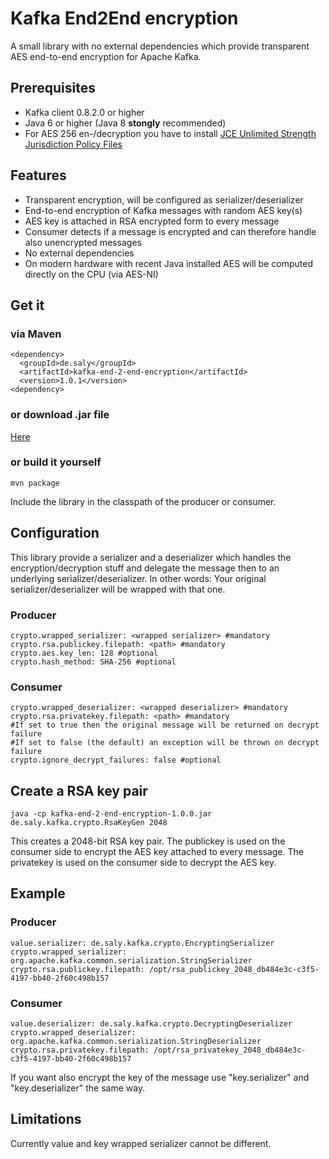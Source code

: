 # Kafka End2End encryption

A small library with no external dependencies which provide transparent AES end-to-end encryption for Apache Kafka.

## Prerequisites

* Kafka client 0.8.2.0 or higher
* Java 6 or higher (Java 8 **stongly** recommended)
* For AES 256 en-/decryption you have to install [JCE Unlimited Strength Jurisdiction Policy Files](http://www.oracle.com/technetwork/java/javase/overview/index.html)

## Features

* Transparent encryption, will be configured as serializer/deserializer
* End-to-end encryption of Kafka messages with random AES key(s)
* AES key is attached in RSA encrypted form to every message
* Consumer detects if a message is encrypted and can therefore handle also unencrypted messages
* No external dependencies
* On modern hardware with recent Java installed AES will be computed directly on the CPU (via AES-NI) 

## Get it

### via Maven
    <dependency>
      <groupId>de.saly</groupId>
      <artifactId>kafka-end-2-end-encryption</artifactId>
      <version>1.0.1</version>
    <dependency>
    
### or download .jar file

   [Here](http://search.maven.org/#search%7Cga%7C1%7Ckafka-end-2-end-encryption)

### or build it yourself

    mvn package

Include the library in the classpath of the producer or consumer.

## Configuration

This library provide a serializer and a deserializer which handles the encryption/decryption stuff and delegate the message then to an underlying serializer/deserializer.
In other words: Your original serializer/deserializer will be wrapped with that one.

### Producer

    crypto.wrapped_serializer: <wrapped serializer> #mandatory
    crypto.rsa.publickey.filepath: <path> #mandatory
    crypto.aes.key_len: 128 #optional
    crypto.hash_method: SHA-256 #optional
    
### Consumer

    crypto.wrapped_deserializer: <wrapped deserializer> #mandatory
    crypto.rsa.privatekey.filepath: <path> #mandatory
    #If set to true then the original message will be returned on decrypt failure
    #If set to false (the default) an exception will be thrown on decrypt failure
    crypto.ignore_decrypt_failures: false #optional

## Create a RSA key pair

    java -cp kafka-end-2-end-encryption-1.0.0.jar de.saly.kafka.crypto.RsaKeyGen 2048

This creates a 2048-bit RSA key pair. The publickey is used on the consumer side to encrypt the AES key attached to every message.
The privatekey is used on the consumer side to decrypt the AES key.

## Example

### Producer

    value.serializer: de.saly.kafka.crypto.EncryptingSerializer
    crypto.wrapped_serializer: org.apache.kafka.common.serialization.StringSerializer
    crypto.rsa.publickey.filepath: /opt/rsa_publickey_2048_db484e3c-c3f5-4197-bb40-2f60c498b157
    
### Consumer

    value.deserializer: de.saly.kafka.crypto.DecryptingDeserializer
    crypto.wrapped_deserializer: org.apache.kafka.common.serialization.StringDeserializer
    crypto.rsa.privatekey.filepath: /opt/rsa_privatekey_2048_db484e3c-c3f5-4197-bb40-2f60c498b157
    
If you want also encrypt the key of the message use "key.serializer" and "key.deserializer" the same way.

## Limitations

Currently value and key wrapped serializer cannot be different.
